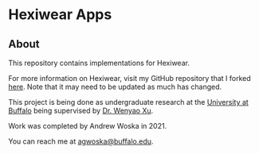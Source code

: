 # Hexiwear Apps

## About

This repository contains implementations for Hexiwear.

For more information on Hexiwear, visit my GitHub repository
that I forked [here](https://github.com/agwoska/HEXIWEAR).
Note that it may need to be updated as much has changed.

This project is being done as undergraduate research at the
[University at Buffalo](https://buffalo.edu) being supervised by [Dr. Wenyao Xu](https://engineering.buffalo.edu/computer-science-engineering/people/faculty-directory/ladder.host.html/content/shared/engineering/computer-science-engineering/profiles/faculty/ladder/xu-wenyao.detail.html).

Work was completed by Andrew Woska in 2021.

You can reach me at agwoska@buffalo.edu.
